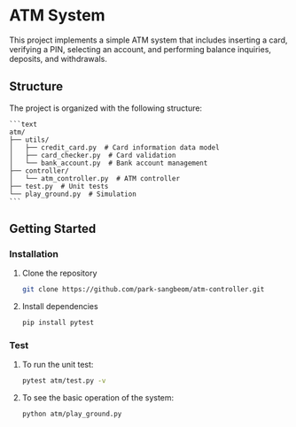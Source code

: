 # ATM System
This project implements a simple ATM system that includes inserting a card, verifying a PIN, selecting an account, and performing balance inquiries, deposits, and withdrawals.

## Structure
The project is organized with the following structure:
<pre><code>```text
atm/
├── utils/
│   ├── credit_card.py  # Card information data model
│   ├── card_checker.py  # Card validation
│   └── bank_account.py  # Bank account management
├── controller/
│   └── atm_controller.py  # ATM controller
├── test.py  # Unit tests
└── play_ground.py  # Simulation
```</code></pre>

## Getting Started
### Installation
1. Clone the repository
   ```bash
   git clone https://github.com/park-sangbeom/atm-controller.git

   
2. Install dependencies
   ```bash
   pip install pytest

### Test 
1. To run the unit test:
   ```bash 
   pytest atm/test.py -v
2. To see the basic operation of the system:
   ```bash 
   python atm/play_ground.py